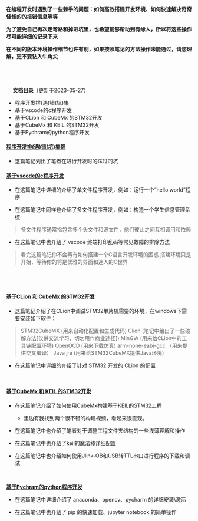 **在编程开发时遇到了一些棘手的问题：如何高效搭建开发环境、如何快速解决奇奇怪怪的的报错信息等等**

**为了避免自己再次走弯路和掉进坑里，也希望能够帮助到有缘人，所以将这些操作尽可能详细的记录下来**

**在不同的版本环境操作细节也许有别，如果按照笔记的方法操作未能通过，请您理解，更不要钻入牛角尖**

&emsp;
---
&emsp;
**[文档目录](#)**（更新于2023-05-27）
- 程序开发排(遇)错(坑)集
- 基于vscode的c程序开发
- 基于CLion 和 CubeMx 的STM32开发
- 基于CubeMx 和 KEIL 的STM32开发
- 基于Pychram的python程序开发

#### [程序开发排(遇)错(坑)集锦](https://note.youdao.com/s/Ia47aSut)
- 这篇笔记列出了笔者在进行开发时的踩过的坑


#### [基于vscode的c程序开发](https://note.youdao.com/s/CisHoFe)
- 在这篇笔记中详细的介绍了单文件程序开发，例如：运行一个“hello world”程序

- 在这篇笔记中同样也介绍了多文件程序开发，例如：构造一个学生信息管理系统
> 多文件程序通常指包含多个头文件和源文件，他们彼此之间互相调用和依赖
- 在这篇笔记中也介绍了 vscode 终端打印乱码等常见故障的排除方法
> 看完这篇笔记你不会再有如何搭建一个C语言开发环境的困惑
> 搭建环境只是开始，等待你的将是优雅的界面和迷人的C世界
> 
&emsp;
---
#### [基于CLion 和 CubeMx 的STM32开发](https://note.youdao.com/s/OiOrOPUA)
- 这篇笔记介绍了在CLion中调试STM32单片机需要的环境，在windows下需要安装如下软件：
>  STM32CubeMX   (用来自动化配置和生成代码)
>  Clion    (笔记中给出了一些破解方法[仅供交流学习，切勿用作商业途径])
>  MinGW    (用来给CLion中的工具链配置环境)
>  OpenOCD     (用来下载仿真)
>  arm-none-eabi-gcc    （用来提供交叉编译）
>  Java jre    (用来给STM32CubeMX提供Java环境)
- 在这篇笔记中详细的介绍了针对 STM32 开发的 CLion 的配置

&emsp;

#### [基于CubeMx 和 KEIL 的STM32开发](https://note.youdao.com/s/OiOrOPUA)
- 在这篇笔记介绍了如何使用CubeMx构建基于KEIL的STM32工程
  - 里边有我找到两个很不错的构建视频，看起来很直观。 
- 在这篇笔记中也介绍了笔者对于调整工程文件夹结构的一些浅薄理解和操作

- 在这篇笔记中也介绍了keil的魔法棒详细配置

- 在这篇笔记中也介绍如何使用Jlink-OB和USB转TTL串口进行程序的下载和调试

&emsp;

**[基于Pychram的python程序开发](https://note.youdao.com/s/QRXR7oEg)**
- 在这篇笔记中详细介绍了 anaconda、opencv、pycharm 的详细安装\激活

- 在这篇笔记中也介绍了 pip 的快速加载、jupyter notebook 的简单操作





